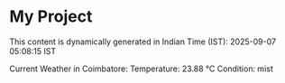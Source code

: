 # My Project

This content is dynamically generated in Indian Time (IST): 2025-09-07 05:08:15 IST


Current Weather in Coimbatore:
Temperature: 23.88 °C
Condition: mist
